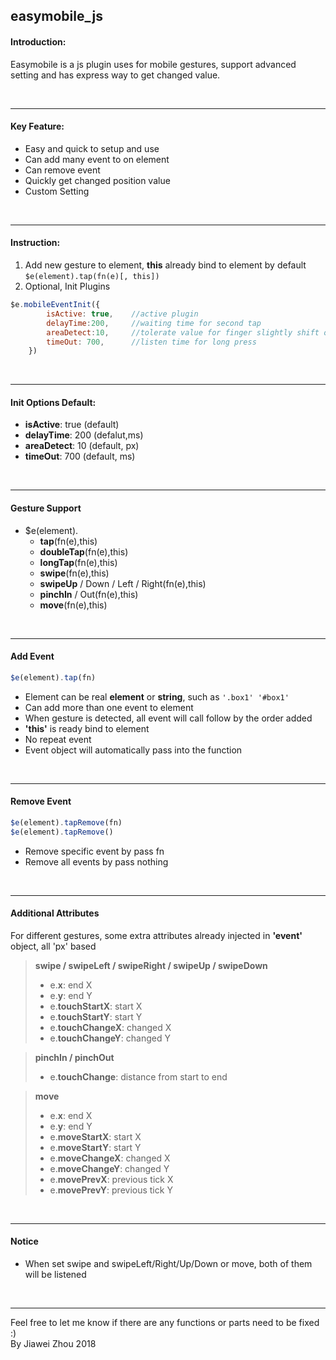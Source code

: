 easymobile_js
---
#### Introduction:
Easymobile is a js plugin uses for mobile gestures, support advanced setting and has express way to get changed value.

<br/>

---

#### Key Feature:
+ Easy and quick to setup and use
+ Can add many event to on element
+ Can remove event
+ Quickly get changed position value
+ Custom Setting

<br/>

---

#### Instruction:
1. Add new gesture to element, **this** already bind to element by default `$e(element).tap(fn(e)[, this])`
2. Optional, Init Plugins
```javascript
$e.mobileEventInit({
        isActive: true,    //active plugin
        delayTime:200,     //waiting time for second tap
        areaDetect:10,     //tolerate value for finger slightly shift on screen
        timeOut: 700,      //listen time for long press
    })
```
<br/>

---

#### Init Options Default:
+ **isActive**: true (default)
+ **delayTime**: 200 (defalut,ms)
+ **areaDetect**: 10 (default, px)
+ **timeOut**: 700 (default, ms)

<br/>

---

#### Gesture Support
+ $e(element).<br>
    + **tap**(fn(e),this)
    + **doubleTap**(fn(e),this)
    + **longTap**(fn(e),this)
    + **swipe**(fn(e),this)
    + **swipeUp** / Down / Left / Right(fn(e),this)
    + **pinchIn** / Out(fn(e),this)
    + **move**(fn(e),this)
   
<br/>

---

#### Add Event
```javascript
$e(element).tap(fn)
```
+ Element can be real **element** or **string**, such as `'.box1' '#box1'`
+ Can add more than one event to element
+ When gesture is detected, all event will call follow by the order added
+ **'this'** is ready bind to element
+ No repeat event
+ Event object will automatically pass into the function

<br/>

---

#### Remove Event
```javascript
$e(element).tapRemove(fn)
$e(element).tapRemove()
```
+ Remove specific event by pass fn
+ Remove all events by pass nothing

<br/>

---

#### Additional Attributes
For different gestures, some extra attributes already injected in **'event'** object, all 'px' based
> **swipe / swipeLeft / swipeRight / swipeUp / swipeDown**
>+ e.**x**: end X
>+ e.**y**: end Y
>+ e.**touchStartX**: start X
>+ e.**touchStartY**: start Y
>+ e.**touchChangeX**: changed X
>+ e.**touchChangeY**: changed Y

> **pinchIn / pinchOut**
>+ e.**touchChange**: distance from start to end

> **move**
>+ e.**x**: end X
>+ e.**y**: end Y
>+ e.**moveStartX**: start X
>+ e.**moveStartY**: start Y
>+ e.**moveChangeX**: changed X
>+ e.**moveChangeY**: changed Y
>+ e.**movePrevX**: previous tick X
>+ e.**movePrevY**: previous tick Y

<br/>

---

#### Notice
+ When set swipe and swipeLeft/Right/Up/Down or move, both of them will be listened

<br/>

---

Feel free to let me know if there are any functions or parts need to be fixed :)
<br>By Jiawei Zhou 2018
